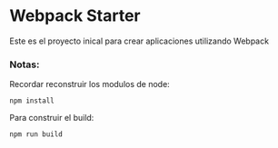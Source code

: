 # Webpack Starter

Este es el proyecto inical para crear aplicaciones utilizando Webpack

### Notas:

Recordar reconstruir los modulos de node:
```node
npm install
```

Para construir el build:

```node
npm run build
```

